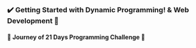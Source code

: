 ### :heavy_check_mark: Getting Started with Dynamic Programming! & Web Development :star2:
#### :small_orange_diamond: Journey of 21 Days Programming Challenge :small_orange_diamond:

